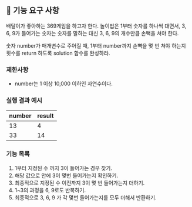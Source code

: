 ## 🚀 기능 요구 사항

배달이가 좋아하는 369게임을 하고자 한다. 놀이법은 1부터 숫자를 하나씩 대면서, 3, 6, 9가 들어가는 숫자는 숫자를 말하는 대신 3, 6, 9의 개수만큼 손뼉을 쳐야 한다.

숫자 number가 매개변수로 주어질 때, 1부터 number까지 손뼉을 몇 번 쳐야 하는지 횟수를 return 하도록 solution 함수를 완성하라.

### 제한사항

- number는 1 이상 10,000 이하인 자연수이다.

### 실행 결과 예시

| number | result |
| --- | --- |
| 13 | 4 |
| 33 | 14 |

### 기능 목록
1. 1부터 지정된 수 까지 3이 들어가는 경우 찾기.
2. 해당 값으로 안에 3이 몇번 들어가는지 확인하기.
3. 최종적으로 지정된 수 이전까지 3이 몇 번 들어가는지 더하기.
4. 1~3의 과정을 6, 9로도 반복하기.
5. 최종적으로 3, 6, 9 가 각 몇번 들어가는지를 모두 더해서 반환하기.